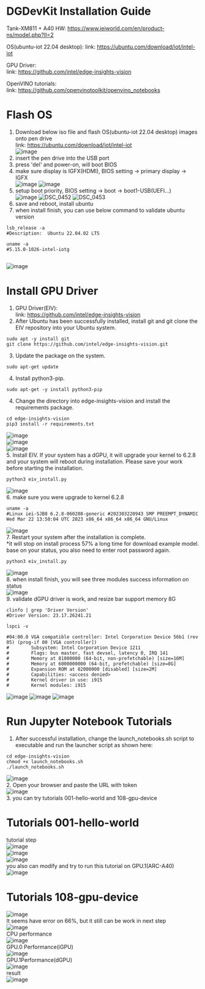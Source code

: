# DGDevKit Installation Guide

Tank-XM811 + A40
HW: https://www.ieiworld.com/en/product-ns/model.php?II=2

OS(ubuntu-iot 22.04 desktop):
link: https://ubuntu.com/download/iot/intel-iot
    
GPU Driver:   
link: https://github.com/intel/edge-insights-vision
   
OpenVINO tutorials:   
link: https://github.com/openvinotoolkit/openvino_notebooks
   
# Flash OS   
1. Download below iso file and flash OS(ubuntu-iot 22.04 desktop) images onto pen drive    
link: https://ubuntu.com/download/iot/intel-iot    
      ![image](/uploads/813652a90b8d228340d24fe902a0e4eb/image.png)
2. insert the pen drive into the USB port    
3. press 'del' and power-on, will boot BIOS  
4. make sure display is IGFX(HDMI), BIOS setting -> primary display -> IGFX  
![image](/uploads/b1c842edc8cfd61eb94401b4afbd0142/image.png)
![image](/uploads/360b35931cffb30d31788192f53cc1d4/image.png)
5. setup boot priority, BIOS setting -> boot -> boot1-USB(UEFI...)   
![image](/uploads/1a1892961a50c7532120edd306121ebb/image.png)
![DSC_0452](/uploads/f3e2dfaaeabe8d57aa03d1551e48968c/DSC_0452.JPG)
![DSC_0453](/uploads/425ab80b89b2797c30b2efd7a36f8951/DSC_0453.JPG)
6. save and reboot, install ubuntu    
7. when install finish, you can use below command to validate ubuntu version
```shell
lsb_release -a
#Description:  Ubuntu 22.04.02 LTS
   
uname -a   
#5.15.0-1026-intel-iotg 
   
```
![image](/uploads/d6dca4ff50b35d462e6e72b0b70af55d/image.png)
   
# Install GPU Driver   
1. GPU Driver(EIV):    
link: https://github.com/intel/edge-insights-vision
2. After Ubuntu has been successfully installed, install git and git clone the EIV repository into your Ubuntu system.   
```shell
sudo apt -y install git
git clone https://github.com/intel/edge-insights-vision.git
```
3. Update the package on the system.
```shell
sudo apt-get update
```
4. Install python3-pip.
```shell
sudo apt-get -y install python3-pip
```
4. Change the directory into edge-insights-vision and install the requirements package.
```shell
cd edge-insights-vision
pip3 install -r requirements.txt
```
![image](/uploads/873ab1e7df6e3b60725da29a788964a2/image.png)  
![image](/uploads/e5d83c6af242acb6cf254aec94cc6a0e/image.png)  
![image](/uploads/b3653e6f9157778620fa566f7790d686/image.png)   
5. Install EIV. If your system has a dGPU, it will upgrade your kernel to 6.2.8 and your system will reboot during installation.
Please save your work before starting the installation.   
```shell
python3 eiv_install.py
```   
![image](/uploads/26c506f6f81b63623b375dc9ef1e1ba0/image.png)   
6. make sure you were upgrade to kernel 6.2.8    
```shell
uname -a
#Linux iei-SJB8 6.2.8-060208-generic #202303220943 SMP PREEMPT_DYNAMIC Wed Mar 22 13:50:04 UTC 2023 x86_64 x86_64 x86_64 GNU/Linux
```
![image](/uploads/0ea16756409c83dbe9b5a7050b973965/image.png)   
7. Restart your system after the installation is complete.     
*it will stop on install process 57% a long time for download example model.  
base on your status, you also need to enter root password again.    
```shell
python3 eiv_install.py
```   
![image](/uploads/7275a342a7e6e8339957813cf5800183/image.png)   
8. when install finish, you will see three modules success information on status    
![image](/uploads/5babc22e933bb26d2a7dce7528bc7e29/image.png)   
9. validate dGPU driver is work, and resize bar support memory 8G  
```shell
clinfo | grep 'Driver Version'
#Driver Version: 23.17.26241.21
    
lspci -v

#04:00.0 VGA compatible controller: Intel Corporation Device 56b1 (rev 05) (prog-if 00 [VGA controller])
#        Subsystem: Intel Corporation Device 1211
#        Flags: bus master, fast devsel, latency 0, IRQ 141
#        Memory at 81000000 (64-bit, non-prefetchable) [size=16M]
#        Memory at 6000000000 (64-bit, prefetchable) [size=8G]
#        Expansion ROM at 82000000 [disabled] [size=2M]
#        Capabilities: <access denied>
#        Kernel driver in use: i915
#        Kernel modules: i915

```   
![image](/uploads/2f716425034a6241d02dd96e54406444/image.png)
![image](/uploads/5dccb179a1ab85771eb8e222f42e790b/image.png)
![image](/uploads/4101fda085946191a502dca840d6007d/image.png)
  
  
# Run Jupyter Notebook Tutorials   
1. After successful installation, change the launch_notebooks.sh script to executable and run the launcher script as shown here:   
```shell
cd edge-insights-vision
chmod +x launch_notebooks.sh
./launch_notebooks.sh
```   
![image](/uploads/c8a46549e596b1ac3a25408a6739c244/image.png)   
2. Open your browser and paste the URL with token    
![image](/uploads/df288a87c4829fe2e46fc95a52cd2f14/image.png)   
3. you can try tutorials 001-hello-world and 108-gpu-device      
      
# Tutorials 001-hello-world   
tutorial step   
![image](/uploads/694fcef5fe0cc5d935c593c6dd72a503/image.png)   
![image](/uploads/d11b8c94939eb58317cd4d101aa1036f/image.png)   
![image](/uploads/3cf04180936d65cb16b999ff8cb096f6/image.png)   
you also can modify and try to run this tutorial on GPU.1(ARC-A40)   
![image](/uploads/2f4abb6e52dd39638bfb6378e9121d54/image.png)   
   
# Tutorials 108-gpu-device   
![image](/uploads/2a7d06f77fc0e777cc47d7fff78ea330/image.png)   
It seems have error on 66%, but it still can be work in next step   
![image](/uploads/fe24917207cf70186dfec9c60047c9a0/image.png)   
CPU performance   
![image](/uploads/dc2f6b75cc5e62815e06436fc49aba12/image.png)   
GPU.0 Performance(iGPU)   
![image](/uploads/74dd032537a4934952b1b6d6b9dfbd72/image.png)   
GPU.1Performance(dGPU)   
![image](/uploads/230c32d703bf8448ab5fcf4e21af2748/image.png)   
result   
![image](/uploads/bfca1ee1c5ea5921a09ed2cb2c507c97/image.png)   